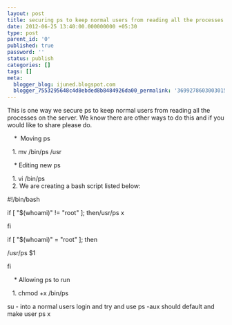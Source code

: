 ```yaml
---
layout: post
title: securing ps to keep normal users from reading all the processes
date: 2012-06-25 13:40:00.000000000 +05:30
type: post
parent_id: '0'
published: true
password: ''
status: publish
categories: []
tags: []
meta:
  blogger_blog: ijuned.blogspot.com
  blogger_7553295648c4d8ebded8b8484926da00_permalink: '3699278603003015576'
---
```

<div dir="ltr" style="text-align:left;">
<div>This is one way we secure ps to keep normal users from reading all the processes on the server. <span class="IL_AD" id="IL_AD2">We know<span class="IL_AD_ICON"></span></span> there are other ways to do this and if you would like to share please do.</p>
<p>    *  Moving ps</p>
<p>   1. mv /bin/ps /usr</p>
<p>    * Editing new ps</p>
<p>   1. vi /bin/ps<br />   2. We are creating a <span class="IL_AD" id="IL_AD4">bash<span class="IL_AD_ICON"></span></span> script listed below:</p>
<p>#!/bin/bash</p>
<p>if [ "$(whoami)" != "root" ]; then/usr/ps x</p>
<p>fi</p>
<p>if [ "$(whoami)" = "root" ]; then</p>
<p>/usr/ps $1</p>
<p>fi</p>
<p>    * Allowing ps to run</p>
<p>   1. chmod +x /bin/ps</p>
<p>su - into a normal users login and try and use ps -aux should default and make user ps x</p></div>
</div>
